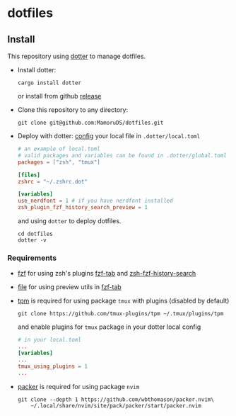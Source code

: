 # dotfiles

## Install

This repository using [dotter](https://github.com/SuperCuber/dotter#installation) to manage dotfiles.

-   Install dotter:

    ```shell
    cargo install dotter
    ```

    or install from github [release](https://github.com/SuperCuber/dotter/releases)

-   Clone this repository to any directory:

    ```shell
    git clone git@github.com:MamoruDS/dotfiles.git
    ```

-   Deploy with dotter:
    [config](https://github.com/SuperCuber/dotter/wiki/Setup-and-Configuration) your local file in `.dotter/local.toml`

    ```toml
    # an example of local.toml
    # valid packages and variables can be found in .dotter/global.toml
    packages = ["zsh", "tmux"]

    [files]
    zshrc = "~/.zshrc.dot"

    [variables]
    use_nerdfont = 1 # if you have nerdfont installed
    zsh_plugin_fzf_history_search_preview = 1
    ```

    and using `dotter` to deploy dotfiles.

    ```
    cd dotfiles
    dotter -v
    ```

### Requirements

-   [fzf](https://github.com/junegunn/fzf#installation)
    for using zsh's plugins [fzf-tab](https://github.com/Aloxaf/fzf-tab) and [zsh-fzf-history-search](https://github.com/joshskidmore/zsh-fzf-history-search)
-   [file](https://www.darwinsys.com/file/)
    for using preview utils in [fzf-tab](https://github.com/Aloxaf/fzf-tab)

-   [tpm](https://github.com/tmux-plugins/tpm) is required for using package `tmux` with plugins (disabled by default)

    ```shell
    git clone https://github.com/tmux-plugins/tpm ~/.tmux/plugins/tpm
    ```

    and enable plugins for `tmux` package in your dotter local config

    ```toml
    # in your local.toml
    ...
    [variables]
    ...
    tmux_using_plugins = 1
    ...
    ```

-   [packer](https://github.com/wbthomason/packer.nvim#quickstart) is required for using package `nvim`

    ```shell
    git clone --depth 1 https://github.com/wbthomason/packer.nvim\
        ~/.local/share/nvim/site/pack/packer/start/packer.nvim
    ```
